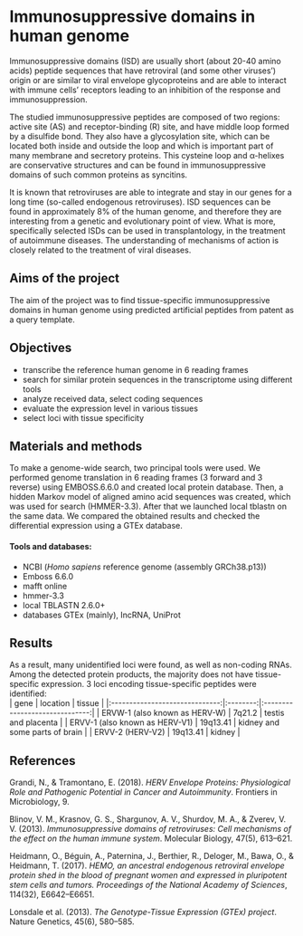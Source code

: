# Immunosuppressive domains in human genome  
Immunosuppressive domains (ISD) are usually short (about 20-40 amino acids) peptide sequences that have retroviral (and some other viruses’) origin or are similar to viral envelope glycoproteins and are able to interact with immune cells’ receptors leading to an inhibition of the response and immunosuppression. 

The studied immunosuppressive peptides are composed of two regions: active site (AS) and receptor-binding (R) site, and have middle loop formed by a disulfide bond. They also have a glycosylation site, which can be located both inside and outside the loop and which is important part of many membrane and secretory proteins. This cysteine loop and α-helixes are conservative structures and can be found in immunosuppressive domains of such common proteins as syncitins. 

It is known that retroviruses are able to integrate and stay in our genes for a long time (so-called endogenous retroviruses). ISD sequences can be found in approximately 8% of the human genome, and therefore they are interesting from a genetic and evolutionary point of view. What is more, specifically selected ISDs can be used in transplantology, in the treatment of autoimmune diseases. The understanding of mechanisms of action is closely related to the treatment of viral diseases.

## Aims of the project
The aim of the project was to find tissue-specific immunosuppressive domains in human genome using predicted artificial peptides from patent as a query template.

## Objectives
+ transcribe the reference human genome in 6 reading frames
+ search for similar protein sequences in the transcriptome using different tools
+ analyze received data, select coding sequences
+ evaluate the expression level in various tissues
+ select loci with tissue specificity 

## Materials and methods
To make a genome-wide search, two principal tools were used. We performed genome translation in 6 reading frames (3 forward and 3 reverse) using EMBOSS.6.6.0 and created local protein database. Then, a hidden Markov model of aligned amino acid sequences was created, which was used for search (HMMER-3.3). After that we launched local tblastn on the same data. We compared the obtained results and checked the differential expression using a GTEx database.

#### Tools and databases:
+ NCBI (*Homo sapiens* reference genome (assembly GRCh38.p13))
+ Emboss 6.6.0
+ mafft online
+ hmmer-3.3
+ local TBLASTN 2.6.0+
+ databases GTEx (mainly), IncRNA, UniProt

## Results
As a result, many unidentified loci were found, as well as non-coding RNAs. Among the detected protein products, the majority does not have tissue-specific expression. 
3 loci encoding tissue-specific peptides were identified:  
|              gene              | location |             tissue             |
|:------------------------------:|:--------:|:------------------------------:|
|  ERVW-1 (also known as HERV-W) |  7q21.2  |       testis and placenta      |
| ERVV-1 (also known as HERV-V1) | 19q13.41 | kidney and some parts of brain |
|        ERVV-2 (HERV-V2)        | 19q13.41 |             kidney             |

## References
Grandi, N., & Tramontano, E. (2018). *HERV Envelope Proteins: Physiological Role and Pathogenic Potential in Cancer and Autoimmunity*. Frontiers in Microbiology, 9.  

Blinov, V. M., Krasnov, G. S., Shargunov, A. V., Shurdov, M. A., & Zverev, V. V. (2013). *Immunosuppressive domains of retroviruses: Cell mechanisms of the effect on the human immune system*. Molecular Biology, 47(5), 613–621.  

Heidmann, O., Béguin, A., Paternina, J., Berthier, R., Deloger, M., Bawa, O., & Heidmann, T. (2017). *HEMO, an ancestral endogenous retroviral envelope protein shed in the blood of pregnant women and expressed in pluripotent stem cells and tumors. Proceedings of the National Academy of Sciences*, 114(32), E6642–E6651.  

Lonsdale et al. (2013). *The Genotype-Tissue Expression (GTEx) project*. Nature Genetics, 45(6), 580–585. 



